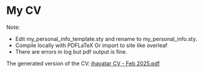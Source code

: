# My CV

Note:
- Edit my_personal_info_template.sty and rename to my_personal_info.sty.
- Compile locally with PDFLaTeX Or import to site like overleaf
- There are errors in log but pdf output is fine.

The generated version of the CV: [jhavatar CV - Feb 2025.pdf](https://github.com/user-attachments/files/18933998/Jan-Hendrik.de.Vaal.CV.-.Feb.2025.pdf)

